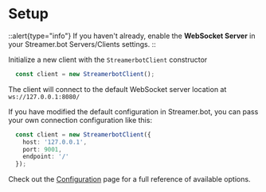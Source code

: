 # Setup

::alert{type="info"}
If you haven't already,  enable the **WebSocket Server** in your Streamer.bot Servers/Clients settings.
::


Initialize a new client with the `StreamerbotClient` constructor

```ts [Default Settings]
  const client = new StreamerbotClient();
```

The client will connect to the default WebSocket server location at `ws://127.0.0.1:8080/`


If you have modified the default configuration in Streamer.bot, you can pass your own connection configuration like this:

```ts [Custom Settings]
  const client = new StreamerbotClient({
    host: '127.0.0.1',
    port: 9001,
    endpoint: '/'
  });
```

Check out the [Configuration](/api/config) page for a full reference of available options.